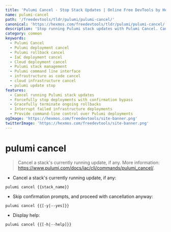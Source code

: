 ```yaml
---
title: 'Pulumi Cancel - Stop Stack Updates | Online Free DevTools by Hexmos'
name: pulumi-cancel
path: '/freedevtools/tldr/pulumi/pulumi-cancel/'
canonical: 'https://hexmos.com/freedevtools/tldr/pulumi/pulumi-cancel/'
description: 'Stop running Pulumi stack updates with Pulumi Cancel. Cancel deployments and rollbacks efficiently for infrastructure as code. Free online tool, no registration required.'
category: common
keywords:
  - Pulumi Cancel
  - Pulumi deployment cancel
  - Pulumi rollback cancel
  - IaC deployment cancel
  - Cloud deployment cancel
  - Pulumi stack management
  - Pulumi command line interface
  - infrastructure as code cancel
  - cloud infrastructure cancel
  - pulumi update stop
features:
  - Cancel running Pulumi stack updates
  - Forcefully stop deployments with confirmation bypass
  - Gracefully terminate ongoing rollbacks
  - Interrupt failed infrastructure deployments
  - Provide command-line control over Pulumi deployments
ogImage: 'https://hexmos.com/freedevtools/site-banner.png'
twitterImage: 'https://hexmos.com/freedevtools/site-banner.png'
---
```


# pulumi cancel

> Cancel a stack's currently running update, if any.
> More information: <https://www.pulumi.com/docs/iac/cli/commands/pulumi_cancel/>.

- Cancel a stack's currently running update, if any:

`pulumi cancel {{stack_name}}`

- Skip confirmation prompts, and proceed with cancellation anyway:

`pulumi cancel {{[-y|--yes]}}`

- Display help:

`pulumi cancel {{[-h|--help]}}`
